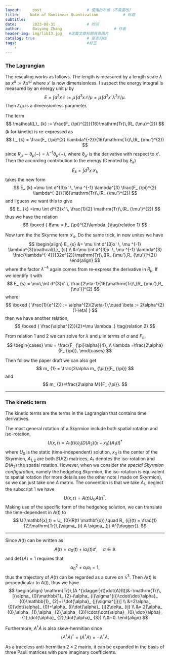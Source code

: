 ```yaml
---
layout:     post   				    # 使用的布局（不需要改）
title:     Note of Nonlinear Quantization 			# 标题 
subtitle:   
date:       2023-08-31 				# 时间
author:     Baiyang Zhang 						# 作者
header-img: img/lib13.jpg 	#这篇文章标题背景图片
catalog: true 						# 是否归档
tags:								#标签
    - 
---
```


### The Lagrangian

The rescaling works as follows. The length is measured by a length scale $\lambda$ as $x^{\mu} := \lambda x'^{\mu}$ where $x'$ is now dimensionless. I suspect the energy integral is measured by an energy unit $\mu$ by 
$$
E = \int d^{3}x \,  \mathcal{E} := \mu\, \int d^{3}x \,  \mathcal{E} / \mu =\mu\, \int d^{3}x' \, \lambda^{3} \mathcal{E} / \mu.
$$
Then $\mathcal{E} / \mu$ is a dimensionless parameter. 

The term 
$$
\mathcal{L}_ {k} := \frac{F_ {\pi}^{2}}{16}\mathrm{Tr}\,(R_ {\mu}^{2})
$$
(k for kinetic) is re-expressed as
$$
L_ {k} = \frac{F_ {\pi}^{2} \lambda^{-2}}{16}\mathrm{Tr}\,(R_ {\mu'}^{2})
$$
since $R_ {\mu} \sim \partial_ {\mu}(-) = \lambda ^{-1}\partial_ {\mu'}(-)$, where $\partial_ {\mu'}$ is the derivative with respect to $x'$. Then the according contribution to the energy (Denoted by $E_ {k}$)
$$
E_ {k} = \int d^{3}x \,  \mathcal{L}_ {k}
$$
takes the new form
$$
E_ {k} =\mu \int d^{3}x' \, \mu ^{-1}  \lambda^{3} \frac{F_ {\pi}^{2} \lambda^{-2}}{16}\mathrm{Tr}\,(R_ {\mu'}^{2})
$$
and I guess we want this to give
$$
E_ {k} =\mu \int d^{3}x' \, \frac{1}{2} \mathrm{Tr}\,(R_ {\mu'}^{2})
$$
thus we have the relation
$$
\boxed { 
8\mu = F_ {\pi}^{2}\lambda.
}\tag{relation 1}
$$

Now turn the the Skyrme term $\mathcal{L}_ {s}$. Do the same trick, in new unites we have 
$$
\begin{align}
E_ {s} &= \mu \int d^{3}x' \,  \mu ^{-1} \lambda^{3}\mathcal{L}_ {s} \\
&=\mu \int d^{3}x' \,  \mu ^{-1} \lambda^{3} \frac{\lambda^{-4}}{32e^{2}}\mathrm{Tr}\,([R_ {\mu'},R_ {\nu'}]^{2})
\end{align}
$$
where the factor $\lambda^{-4}$ again comes from re-express the derivative in $R_ {\mu}$. If we identify it with
$$
E_ {s} = \mu\,\int d^{3}x' \, \frac{2\eta-1}{16}\mathrm{Tr}\,[R_ {\mu'},R_ {\nu'}]^{2}
$$
where 
$$
\boxed { 
\frac{1}{e^{2}} := \alpha^{2}(2\eta-1),\quad  \beta := 2\alpha^{2}(1-\eta)
}
$$
then we have another relation,
$$
\boxed { \frac{\alpha^{2}}{2}=\mu \lambda .}
\tag{relation 2}
$$

From relation 1 and 2 we can solve for $\lambda$ and $\mu$ in terms of $\alpha$ and $F_ {\pi}$, 
$$
\begin{cases}
\mu = \frac{F_ {\pi}\alpha}{4}, \\
\lambda =\frac{2\alpha}{F_ {\pi}}.
\end{cases}
$$

Then follow the paper draft we can also get 
$$
m_ {1} = \frac{2\alpha m_ {\pi}}{F_ {\pi}}
$$
and 
$$
m_ {2}=\frac{2\alpha M}{F_ {\pi}}.
$$

- - -

### The kinetic term

The kinetic terms are the terms in the Lagrangian that contains time derivatives.

The most general rotation of a Skyrmion include both spatial rotation and iso-rotation, 
$$
U(x,t) = A_ {1}(t) U_ {0}(D(A_ {2})(x-x_ {0})) A_ {1}(t)^{\dagger}
$$
where $U_ {0}$ is the static (time-independent) solution, $x_ {0}$ is the center of the Skyrmion, $A_ {1,2}$ are both $SU(2)$ matrices, $A_ {1}$ denotes the iso-rotation and $D(A_ {2})$ the spatial rotation. However, when we consider *the special Skyrmion configuration*, namely the hedgehog Skyrmion, the iso-rotation is equivalent to spatial rotation (for more details see the other note I made on Skyrmion), so we can just take one $A$ matrix. The convention is that we take $A_ {1}$, neglect the subscript $1$ we have
$$
U(x,t) = A(t)U_ {0}A(t)^{\dagger}.
$$
Making use of the specific form of the hedgehog solution, we can translate the time-dependent in $A(t)$ to 
$$
U(\mathbf{x},t) = U_ {0}(R(t) \mathbf{x}),\quad  R_ {ij}(t) = \frac{1}{2}\mathrm{Tr}\,(\sigma_ {i} A \sigma_ {j} A^{\dagger}).
$$

- - -

Since $A(t)$ can be written as 
$$
A(t) = \alpha_ {0}(t) + i\alpha_ {i}(t)\sigma^{i}, \quad  \alpha \in \mathbb{R}
$$
and $\det(A)=1$ requires that 
$$
\alpha_ {0}^{2}+\alpha_ {i}\alpha_ {i} = 1,
$$
thus the trajectory of $A(t)$ can be regarded as a curve on $\mathbb{S}^{3}$. Then $\dot{A}(t)$ is perpendicular to $A(t)$, thus we have 
$$
\begin{align}
\mathrm{Tr}\,(A ^{\dagger}(t)\dot{A}(t))&=\mathrm{Tr}\,[(\alpha_ {0}\mathbb{1}_ {2}-i\alpha_ {i}\sigma^{i})\cdot(\dot{\alpha}_ {0}\mathbb{1}_ {2}+i \dot{\alpha}_ {j}\sigma^{j})] \\
&=2\alpha_ {0}\dot{\alpha}_ {0}+\alpha_ {i}\dot{\alpha}_ {j}2\delta_ {ij} \\
&= 2(\alpha_ {0},\alpha_ {1},\alpha_ {2},\alpha_ {3})\cdot(\dot{\alpha}_ {0},\dot{\alpha}_ {1},\dot{\alpha}_ {2},\dot{\alpha}_ {3}) \\
&=0.
\end{align}
$$

Furthermore, $A^{\dagger}\dot{A}$ is also skew-hermitian since 
$$
(A^{\dagger}\dot{A})^{\dagger}=(\dot{A}^{\dagger} A) = -A^{\dagger}\dot{A}.
$$

As a traceless anti-hermitian $2\times 2$ matrix, it can be expanded in the basis of three Pauli matrices with pure imaginary coefficients.

